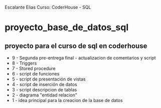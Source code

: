 Escalante Elias
Curso: CoderHouse - SQL

# proyecto_base_de_datos_sql
proyecto para el curso de sql en coderhouse
----

- 9 - Segunda pre-entrega final - actualizacion de comentarios y script
- 8 - Triggers
- 7 - Stored procedure
- 6 - script de funciones
- 5 - script de presentación de vistas
- 4 - script de inserción de datos
- 3 - script descripcion de tablas
- 2 - diagrama "entidad relacion"
- 1 - idea principal para la creacion de la base de datos 
